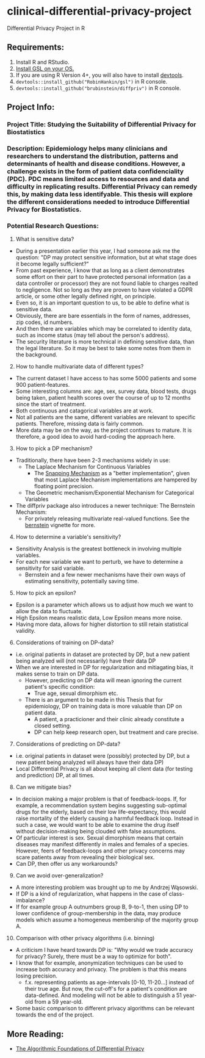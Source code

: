 # clinical-differential-privacy-project
Differential Privacy Project in R

## Requirements:
1. Install R and RStudio.
2. [Install GSL on your OS.](https://solarianprogrammer.com/2020/01/26/getting-started-gsl-gnu-scientific-library-windows-macos-linux/#gsl_installation_macos)
3. If you are using R Version 4+, you will also have to install [devtools](https://devtools.r-lib.org/).
4. `devtools::install_github("RobinHankin/gsl")` in R console.
5. `devtools::install_github("brubinstein/diffpriv")` in R console.

## Project Info:

### Project Title: Studying the Suitability of Differential Privacy for Biostatistics

### Description: Epidemiology helps many clinicians and researchers to understand the distribution, patterns and determinants of health and disease conditions. However, a challenge exists in the form of patient data confidenciality (PDC). PDC means limited access to resources and data and difficulty in replicating results. Differential Privacy can remedy this, by making data less identifyable. This thesis will explore the different considerations needed to introduce Differential Privacy for Biostatistics.  

### Potential Research Questions: 
1. What is sensitive data?
 * During a presentation earlier this year, I had someone ask me the question: "DP may protect sensitive information, but at what stage does it become legally sufficient?"
 * From past experience, I know that as long as a client demonstrates some effort on their part to have protected personal information (as a data controller or processor) they are not found liable to charges realted to negligence. Not so long as they are proven to have violated a GDPR article, or some other legally defined right, on principle.
 * Even so, it is an important question to us, to be able to define what is sensitive data.
 * Obviously, there are bare essentials in the form of names, addresses, zip codes, id numbers.
 * And then there are variables which may be correlated to identity data, such as income status (may tell about the person's address).
 * The security literature is more technical in defining sensitive data, than the legal literature. So it may be best to take some notes from them in the background.  
2. How to handle multivariate data of different types? 
 * The current dataset I have access to has some 5000 patients and some 900 patient-features.
 * Some interesting columns are: age, sex, survey data, blood tests, drugs being taken, patient health scores over the course of up to 12 months since the start of treatment. 
 * Both continuous and catagorical variables are at work.
 * Not all patients are the same, different variables are relevant to specific patients. Therefore, missing data is fairly common.
 * More data may be on the way, as the project continues to mature. It is therefore, a good idea to avoid hard-coding the approach here.
3. How to pick a DP mechanism?
 * Traditionally, there have been 2-3 mechanisms widely in use:
   * The Laplace Mechanism for Continuous Variables
     * The [Snapping Mechanism](https://www.microsoft.com/en-us/research/wp-content/uploads/2012/10/lsbs.pdf) as a "better implementation", given that most Laplace Mechanism implementations are hampered by floating point precision.
   * The Geometric mechanism/Exponential Mechanism for Categorical Variables
 * The diffpriv package also introduces a newer technique: The Bernstein Mechanism:
   * For privately releasing multivariate real-valued functions. See the [bernstein](http://brubinstein.github.io/diffpriv/articles/bernstein.pdf) vignette for more.
4. How to determine a variable's sensitivity?
 * Sensitivity Analysis is the greatest bottleneck in involving multiple variables.
 * For each new variable we want to perturb, we have to determine a sensitivity for said variable.
   * Bernstein and a few newer mechanisms have their own ways of estimating sensitivity, potentially saving time.
5. How to pick an epsilon?
 * Epsilon is a parameter which allows us to adjust how much we want to allow the data to fluctuate.
 * High Epsilon means realistic data, Low Epsilon means more noise.
 * Having more data, allows for higher distortion to still retain statistical validity.
6. Considerations of training on DP-data? 
 * i.e. original patients in dataset are protected by DP, but a new patient being analyzed will (not necessarily) have their data DP
 * When we are interested in DP for regularization and mitiagating bias, it makes sense to train on DP data.
   * However, predicting on DP data will mean ignoring the current patient's specific condition:
     * True age, sexual dimorphism etc.
   * There is an argument to be made in this Thesis that for epidemiology, DP on training data is more valuable than DP on patient data.
     * A patient, a practicioner and their clinic already constitute a closed setting.
     * DP can help keep research open, but treatment and care precise.
7. Considerations of predicting on DP-data? 
 * i.e. original patients in dataset were (possibly) protected by DP, but a new patient being analyzed will always have their data DP)
 * Local Differential Privacy is all about keeping all client data (for testing and prediction) DP, at all times.
8. Can we mitigate bias?
  * In decision making a major problem is that of feedback-loops. If, for example, a recommendation system begins suggesting sub-optimal drugs for the elderly, based on their low life-expectancy, this would raise mortality of the elderly causing a harmful feedback loop. Instead in such a case, we would want to be able to examine the drug itself without decision-making being clouded with false assumptions.
  * Of particular interest is sex. Sexual dimorphism means that certain diseases may manifest differently in males and females of a species. However, feers of feedback-loops and other privacy concerns may scare patients away from revealing their biological sex.
  * Can DP, then offer us any workarounds?   
9. Can we avoid over-generalization?
  * A more interesting problem was brought up to me by Andrzej Wąsowski.
  * If DP is a kind of regularization, what happens in the case of class-imbalance?
  * If for example group A outnumbers group B, 9-to-1, then using DP to lower confidence of group-membership in the data, may produce models which assume a homogeneus membership of the majority group A. 
10. Comparison with other privacy algorithms (i.e. binning)
 * A criticism I have heard towards DP is: "Why would we trade accuracy for privacy? Surely, there must be a way to optimize for both".
 * I know that for example, anonymization techniques can be used to increase both accuracy and privacy. The problem is that this means losing precision.
   * f.x. representing patients as age-intervals [0-10, 11-20...] instead of their true age. But now, the cut-off's for a patient's condition are data-defined. And modeling will not be able to distinguish a 51 year-old from a 59 year-old.
 * Some basic comparison to different privacy algorithms can be relevant towards the end of the project. 

## More Reading:
* [The Algorithmic Foundations of Differential Privacy](https://www.cis.upenn.edu/~aaroth/Papers/privacybook.pdf)
